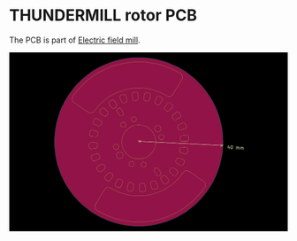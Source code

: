 # THUNDERMILL rotor PCB

The PCB is part of [Electric field mill](https://github.com/UniversalScientificTechnologies/THUNDERMILL01).

![PCB overview](/doc/img/PCB-overwiev.png)

